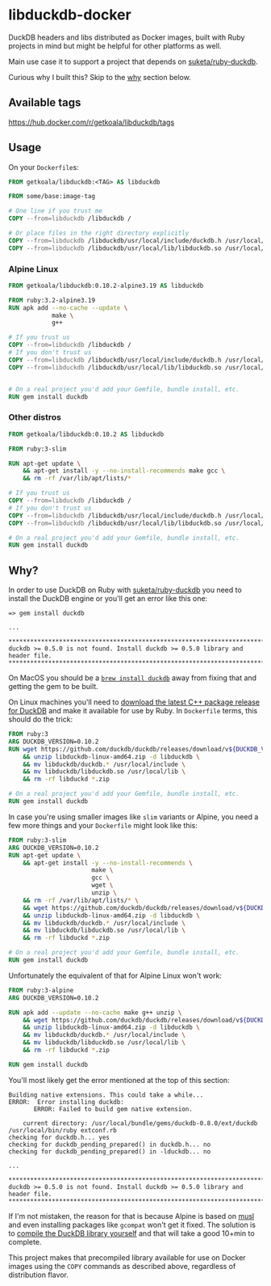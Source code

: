 # libduckdb-docker

DuckDB headers and libs distributed as Docker images, built with Ruby projects
in mind but might be helpful for other platforms as well.

Main use case it to support a project that depends on [suketa/ruby-duckdb](https://github.com/suketa/ruby-duckdb).

Curious why I built this? Skip to the [why](#why) section below.

## Available tags

https://hub.docker.com/r/getkoala/libduckdb/tags

## Usage

On your `Dockerfile`s:

```dockerfile
FROM getkoala/libduckdb:<TAG> AS libduckdb

FROM some/base:image-tag

# One line if you trust me
COPY --from=libduckdb /libduckdb /

# Or place files in the right directory explicitly
COPY --from=libduckdb /libduckdb/usr/local/include/duckdb.h /usr/local/include
COPY --from=libduckdb /libduckdb/usr/local/lib/libduckdb.so /usr/local/lib
```

### Alpine Linux

```dockerfile
FROM getkoala/libduckdb:0.10.2-alpine3.19 AS libduckdb

FROM ruby:3.2-alpine3.19
RUN apk add --no-cache --update \
            make \
            g++

# If you trust us
COPY --from=libduckdb /libduckdb /
# If you don't trust us
COPY --from=libduckdb /libduckdb/usr/local/include/duckdb.h /usr/local/include
COPY --from=libduckdb /libduckdb/usr/local/lib/libduckdb.so /usr/local/lib


# On a real project you'd add your Gemfile, bundle install, etc.
RUN gem install duckdb
```

### Other distros

```dockerfile
FROM getkoala/libduckdb:0.10.2 AS libduckdb

FROM ruby:3-slim

RUN apt-get update \
    && apt-get install -y --no-install-recommends make gcc \
    && rm -rf /var/lib/apt/lists/*

# If you trust us
COPY --from=libduckdb /libduckdb /
# If you don't trust us
COPY --from=libduckdb /libduckdb/usr/local/include/duckdb.h /usr/local/include
COPY --from=libduckdb /libduckdb/usr/local/lib/libduckdb.so /usr/local/lib

# On a real project you'd add your Gemfile, bundle install, etc.
RUN gem install duckdb
```

## Why?

In order to use DuckDB on Ruby with [suketa/ruby-duckdb](https://github.com/suketa/ruby-duckdb)
you need to install the DuckDB engine or you'll get an error like this one:

```
=> gem install duckdb

...

********************************************************************************
duckdb >= 0.5.0 is not found. Install duckdb >= 0.5.0 library and header file.
********************************************************************************
```

On MacOS you should be a [`brew install duckdb`](https://github.com/suketa/ruby-duckdb#pre-requisite-setup-macos)
away from fixing that and getting the gem to be built.

On Linux machines you'll need to [download the latest C++ package release for DuckDB](https://github.com/suketa/ruby-duckdb#pre-requisite-setup-linux)
and make it available for use by Ruby. In `Dockerfile` terms, this should do
the trick:

```dockerfile
FROM ruby:3
ARG DUCKDB_VERSION=0.10.2
RUN wget https://github.com/duckdb/duckdb/releases/download/v${DUCKDB_VERSION}/libduckdb-linux-amd64.zip \
    && unzip libduckdb-linux-amd64.zip -d libduckdb \
    && mv libduckdb/duckdb.* /usr/local/include \
    && mv libduckdb/libduckdb.so /usr/local/lib \
    && rm -rf libduckd *.zip

# On a real project you'd add your Gemfile, bundle install, etc.
RUN gem install duckdb
```

In case you're using smaller images like `slim` variants or Alpine, you need a
few more things and your `Dockerfile` might look like this:

```dockerfile
FROM ruby:3-slim
ARG DUCKDB_VERSION=0.10.2
RUN apt-get update \
    && apt-get install -y --no-install-recommends \
                       make \
                       gcc \
                       wget \
                       unzip \
    && rm -rf /var/lib/apt/lists/* \
    && wget https://github.com/duckdb/duckdb/releases/download/v${DUCKDB_VERSION}/libduckdb-linux-amd64.zip \
    && unzip libduckdb-linux-amd64.zip -d libduckdb \
    && mv libduckdb/duckdb.* /usr/local/include \
    && mv libduckdb/libduckdb.so /usr/local/lib \
    && rm -rf libduckd *.zip

# On a real project you'd add your Gemfile, bundle install, etc.
RUN gem install duckdb
```

Unfortunately the equivalent of that for Alpine Linux won't work:

```dockerfile
FROM ruby:3-alpine
ARG DUCKDB_VERSION=0.10.2

RUN apk add --update --no-cache make g++ unzip \
    && wget https://github.com/duckdb/duckdb/releases/download/v${DUCKDB_VERSION}/libduckdb-linux-amd64.zip \
    && unzip libduckdb-linux-amd64.zip -d libduckdb \
    && mv libduckdb/duckdb.* /usr/local/include \
    && mv libduckdb/libduckdb.so /usr/local/lib \
    && rm -rf libduckd *.zip

RUN gem install duckdb
```

You'll most likely get the error mentioned at the top of this section:

```
Building native extensions. This could take a while...
ERROR:  Error installing duckdb:
       ERROR: Failed to build gem native extension.

    current directory: /usr/local/bundle/gems/duckdb-0.8.0/ext/duckdb
/usr/local/bin/ruby extconf.rb
checking for duckdb.h... yes
checking for duckdb_pending_prepared() in duckdb.h... no
checking for duckdb_pending_prepared() in -lduckdb... no

...

********************************************************************************
duckdb >= 0.5.0 is not found. Install duckdb >= 0.5.0 library and header file.
********************************************************************************
```

If I'm not mistaken, the reason for that is because Alpine is based on
[musl](https://en.wikipedia.org/wiki/Musl) and even installing packages like
`gcompat` won't get it fixed. The solution is to [compile the DuckDB library
yourself](https://github.com/getkoala/libduckdb-docker/blob/main/Dockerfile.alpine)
and that will take a good 10+min to complete.

This project makes that precompiled library available for use on Docker images
using the `COPY` commands as described above, regardless of distribution flavor.
